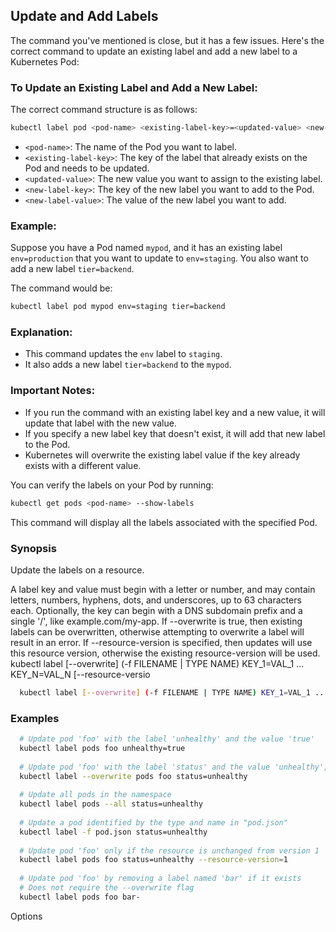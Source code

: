 ## Update and Add Labels

The command you've mentioned is close, but it has a few issues. Here's the correct command to update an existing label and add a new label to a Kubernetes Pod:

### To Update an Existing Label and Add a New Label:
The correct command structure is as follows:

```bash
kubectl label pod <pod-name> <existing-label-key>=<updated-value> <new-label-key>=<new-label-value>
```

- `<pod-name>`: The name of the Pod you want to label.
- `<existing-label-key>`: The key of the label that already exists on the Pod and needs to be updated.
- `<updated-value>`: The new value you want to assign to the existing label.
- `<new-label-key>`: The key of the new label you want to add to the Pod.
- `<new-label-value>`: The value of the new label you want to add.

### Example:
Suppose you have a Pod named `mypod`, and it has an existing label `env=production` that you want to update to `env=staging`. You also want to add a new label `tier=backend`.

The command would be:

```bash
kubectl label pod mypod env=staging tier=backend
```

### Explanation:
- This command updates the `env` label to `staging`.
- It also adds a new label `tier=backend` to the `mypod`.

### Important Notes:
- If you run the command with an existing label key and a new value, it will update that label with the new value.
- If you specify a new label key that doesn't exist, it will add that new label to the Pod.
- Kubernetes will overwrite the existing label value if the key already exists with a different value.

You can verify the labels on your Pod by running:

```bash
kubectl get pods <pod-name> --show-labels
```

This command will display all the labels associated with the specified Pod.


### Synopsis
Update the labels on a resource.

A label key and value must begin with a letter or number, and may contain letters, numbers, hyphens, dots, and underscores, up to 63 characters each.
Optionally, the key can begin with a DNS subdomain prefix and a single '/', like example.com/my-app.
If --overwrite is true, then existing labels can be overwritten, otherwise attempting to overwrite a label will result in an error.
If --resource-version is specified, then updates will use this resource version, otherwise the existing resource-version will be used.
kubectl label [--overwrite] (-f FILENAME | TYPE NAME) KEY_1=VAL_1 ... KEY_N=VAL_N [--resource-versio

```bash
  kubectl label [--overwrite] (-f FILENAME | TYPE NAME) KEY_1=VAL_1 ... KEY_N=VAL_N [--resource-version=version]
```

### Examples

```bash
  # Update pod 'foo' with the label 'unhealthy' and the value 'true'
  kubectl label pods foo unhealthy=true
  
  # Update pod 'foo' with the label 'status' and the value 'unhealthy', overwriting any existing value
  kubectl label --overwrite pods foo status=unhealthy
  
  # Update all pods in the namespace
  kubectl label pods --all status=unhealthy
  
  # Update a pod identified by the type and name in "pod.json"
  kubectl label -f pod.json status=unhealthy
  
  # Update pod 'foo' only if the resource is unchanged from version 1
  kubectl label pods foo status=unhealthy --resource-version=1
  
  # Update pod 'foo' by removing a label named 'bar' if it exists
  # Does not require the --overwrite flag
  kubectl label pods foo bar-

  ```
Options
